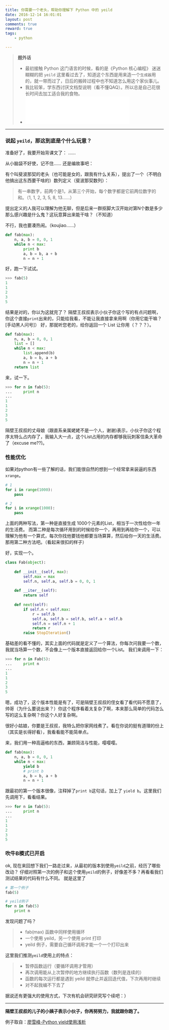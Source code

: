 ```yaml
---
title: 你需要一个老头，帮助你理解下 Python 中的 yeild
date: 2016-12-14 16:01:01
layout: post
comments: true
reward: true
tags:
    - python

---
```


> **题外话**
> * 最初接触 Python 这门语言的时候，看的是《Python 核心编程》 迷迷糊糊的把 `yeild` 这里看过去了，知道这个东西是用来造一个`生成器`用的，就一带而过了，日后的搬砖过程中也不知道怎么用这个家伙事儿。
> * 我比较笨，学东西讨厌文档型说明（看不懂QAQ）。所以总是自己花很长时间去加工适合我的食物。
> * <iframe frameborder="no" border="0" marginwidth="0" marginheight="0" width=330 height=86 src="//music.163.com/outchain/player?type=2&id=33211676&auto=0&height=66"></iframe>

----------

### 说起 `yeild`，那这到底是个什么玩意？

准备好了，我要开始背课文了：
……
<!--more-->
从小脑袋不好使，记不住……
还是编故事吧：

有个叫斐波那契的老头（也可能是女的，跟我有什么关系），提出了一个（不明白他搞出这东西要干啥的）数列定义（斐波那契数列）：
> 有一串数字，前两个是1，从第三个开始，每个数字都是它前两位数字的和。（1, 1, 2, 3, 5, 8, 13……）

提出定义的人我可以理解为他无聊，但是后来一群抠脚大汉开始对第N个数是多少那么感兴趣是什么鬼？这玩意算出来能干啥？（不知道）

不行，我也要凑热闹。（koujiao……）

```python
def fab(max):
    n, a, b = 0, 0, 1
    while n < max:
        print b
        a, b = b, a + b
        n = n + 1
```
好，跑一下试试。
```python
>>> fab(5)
1
1
2
3
5
```
结果是对的，你以为这就完了？
隔壁王叔叔表示小伙子你这个写的有点问题啊，你这个直接`print`出来的，只能给我看，不能让我直接拿来用啊（你用它能干嘛？[手动黑人问号]）
好，那就听您老的，给你返回一个 List 让你用（？？？）。
```python
def fab(max):
    n, a, b = 0, 0, 1
    list = []
    while n < max:
        list.append(b)
        a, b = b, a + b
        n = n + 1
    return list
```
来，试一下。
```python
>>> for n in fab(5):
...     print n
...
1
1
2
3
5
```
隔壁王叔叔的丈母娘（跟直系亲属姥姥不是一个人，谢谢)表示，小伙子你这个程序太特么占内存了，我输入大一点，这个List占用的内存都够我玩刺客信条大革命了（excuse me??)。

### 性能优化

如果对python有一些了解的话，我们能很自然的想到一个经常拿来装逼的东西`xrange`。
```python
# 1
for i in range(1000): 
    pass

# 2
for i in xrange(1000):
    pass
```
上面的两种写法，第一种是直接生成 1000个元素的List，相当于一次性给你一年的生活费。 而第二种是每次循环用到的时候给你一个，再用到再给你一个，可以理解为他有一个算式，每次你找他要钱他都要当场算算，然后给你一天的生活费。那用第二种方法吧。（看起来很扣的样子）

好，实现一个。
```python
class Fab(object):
    
    def __init__(self, max):
        self.max = max
        self.n, self.a, self.b = 0, 0, 1
        
    def __iter__(self):
        return self
        
    def next(self):
        if self.n < self.max:
            r = self.b
            self.a, self.b = self.b, self.a + self.b
            self.n = self.n + 1
            return r
        raise StopIteration()
```
基础差的看不懂的，其实上面的代码就是定义了一个算法，你每次问我要一个数，我就当场算一个数，不会像上一个版本直接返回给你一个List。
我们来调用一下：
```python
>>> for n in Fab(5):
...     print n
...
1
1
2
3
5
```
嗯，成功了，这个版本性能是有了，可是隔壁王叔叔的侄女看了看代码不愿意了，帅哥（为什么要说出来？）你这个程序看着太复杂了啊，本来那么简单的代码怎么写的这么复杂啊？你这个人好复杂啊。

很好小姑娘，你要是王叔叔，我特么把你家网线煮了。看在你说的挺有道理的份上（其实是长得好看），我看看能不能简单点。

来，我们用一种高逼格的东西，兼顾简洁与性能，嘤嘤嘤。
```python
def fab(max):
    n, a, b = 0, 0, 1
    while n < max:
        yield b
        # print b
        a, b = b, a + b
        n = n + 1
```
跟最初的第一个版本很像，注释掉了`print b`这句话，加上了 `yield b`。这里我们先调用下，看看结果。
```python
>>> for n in fab(5):
...     print n
...
1
1
2
3
5
```
### 吹牛B模式已开启
ok, 现在来回想下我们一路走过来，从最初的版本到使用`yeild`之前，经历了哪些改动？
仔细对照第一次的例子和这个使用`yeild`的例子，好像差不多？再看看我们测试结果的代码有什么不同。
就是这里了
```python
# 第一个例子
fab(5)

# yeild例子
for n in fab(5)
    print n
```
发现问题了吗？
> * fab(max) 函数中同样使用循环
> * 一个使用 yeild，另一个使用 print 打印
> * yeild 例子，需要自己循环调用才能一个一个打印出来

这里我们推测`yeild`使用上的特点：
> * 暂停函数运行（要循环调用才管用）
> * 再次调用能从上次暂停的地方继续执行函数（数列是连续的）
> * 函数的每次运行都是遇到 yeild 就停止并返回迭代值，下次再用时继续
> * 对不起我编不下去了

据说还有更强大的使用方式，下次有机会研究研究写个续吧：）

----------
**隔壁王叔叔的儿子的小姨子表示小伙子，你再努努力，我就跟你跑了。**

例子取自：[廖雪峰-Python yield使用浅析](http://www.liaoxuefeng.com/article/001373892916170b88313a39f294309970ad53fc6851243000)
